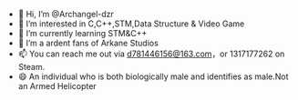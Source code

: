 - 👋 Hi, I’m @Archangel-dzr
- 👀 I’m interested in C,C++,STM,Data Structure & Video Game
- 🌱 I’m currently learning STM&C++
- 💞️ I’m a ardent fans of Arkane Studios
- 📫 You can reach me out via d781446156@163.com，or 1317177262 on Steam.
- 😄 An individual who is both biologically male and identifies as male.Not an Armed Helicopter
